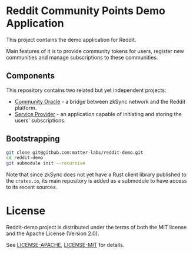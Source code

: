 # Reddit Community Points Demo Application

This project contains the demo application for Reddit.

Main features of it is to provide community tokens for users, register new communities
and manage subscriptions to these communities.

## Components

This repository contains two related but yet independent projects:

- [Community Oracle](community-oracle) - a bridge between zkSync network and the Reddit platform.
- [Service Provider](service-provider) - an application capable of initiating and storing the users' subscriptions.

## Bootstrapping

```sh
git clone git@github.com:matter-labs/reddit-demo.git 
cd reddit-demo
git submodule init --recursive
```

Note that since zkSync does not yet have a Rust client library published to the `crates.io`,
its main repository is added as a submodule to have access to its recent sources.

# License

Reddit-demo project is distributed under the terms of both the MIT license
and the Apache License (Version 2.0).

See [LICENSE-APACHE](LICENSE-APACHE), [LICENSE-MIT](LICENSE-MIT) for details.
